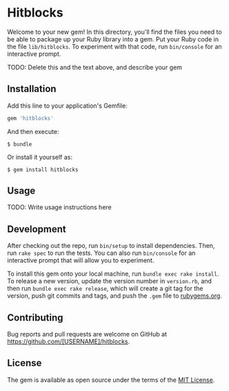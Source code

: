 # Hitblocks

Welcome to your new gem! In this directory, you'll find the files you need to be able to package up your Ruby library into a gem. Put your Ruby code in the file `lib/hitblocks`. To experiment with that code, run `bin/console` for an interactive prompt.

TODO: Delete this and the text above, and describe your gem

## Installation

Add this line to your application's Gemfile:

```ruby
gem 'hitblocks'
```

And then execute:

    $ bundle

Or install it yourself as:

    $ gem install hitblocks

## Usage

TODO: Write usage instructions here

## Development

After checking out the repo, run `bin/setup` to install dependencies. Then, run `rake spec` to run the tests. You can also run `bin/console` for an interactive prompt that will allow you to experiment.

To install this gem onto your local machine, run `bundle exec rake install`. To release a new version, update the version number in `version.rb`, and then run `bundle exec rake release`, which will create a git tag for the version, push git commits and tags, and push the `.gem` file to [rubygems.org](https://rubygems.org).

## Contributing

Bug reports and pull requests are welcome on GitHub at https://github.com/[USERNAME]/hitblocks.

## License

The gem is available as open source under the terms of the [MIT License](http://opensource.org/licenses/MIT).
